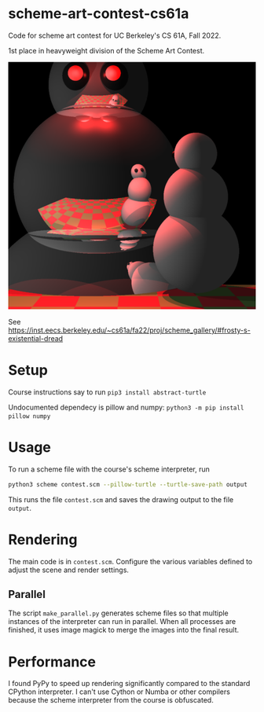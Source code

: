 # scheme-art-contest-cs61a
Code for scheme art contest for UC Berkeley's CS 61A, Fall 2022.

1st place in heavyweight division of the Scheme Art Contest.

![snowman](final-contest-submission.png "Final contest submission")

See https://inst.eecs.berkeley.edu/~cs61a/fa22/proj/scheme_gallery/#frosty-s-existential-dread

# Setup
Course instructions say to run `pip3 install abstract-turtle`

Undocumented dependecy is pillow and numpy: `python3 -m pip install pillow numpy`

# Usage
To run a scheme file with the course's scheme interpreter, run
```sh
python3 scheme contest.scm --pillow-turtle --turtle-save-path output
```

This runs the file `contest.scm` and saves the drawing output to the file `output`.

# Rendering
The main code is in `contest.scm`. Configure the various variables defined to adjust the scene and render settings.

## Parallel
The script `make_parallel.py` generates scheme files so that multiple instances of the interpreter can run in parallel.
When all processes are finished, it uses image magick to merge the images into the final result.

# Performance
I found PyPy to speed up rendering significantly compared to the standard CPython interpreter. I can't use Cython or Numba
or other compilers because the scheme interpreter from the course is obfuscated.